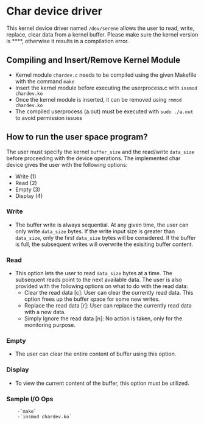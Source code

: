 # Char device driver

This kernel device driver named `/dev/serene` allows the user to read, write, replace, clear data from a kernel buffer. 
Please make sure the kernel version is ****, otherwise it results in a compilation error.

## Compiling and Insert/Remove Kernel Module 
- Kernel module `chardev.c` needs to be compiled using the given Makefile with the command `make`
- Insert the kernel module before executing the userprocess.c with `insmod chardev.ko`
- Once the kernel module is inserted, it can be removed using `rmmod chardev.ko`
- The compiled userprocess (a.out) must be executed with `sudo ./a.out` to avoid permission issues

## How to run the user space program?

The user must specify the kernel `buffer_size` and the read/write `data_size` before proceeding with the device operations. The implemented char device gives the user with the following options:

- Write (1)
- Read (2)
- Empty (3)
- Display (4)

### Write

- The buffer write is always sequential. At any given time, the user can only write `data_size` bytes. If the write input size is greater than `data_size`, only the first `data_size` bytes will be considered. If the buffer is full, the subsequent writes will overwrite the exisiting buffer content.

### Read

- This option lets the user to read `data_size` bytes at a time. The subsequent reads  point to the next available data. The user is also provided with the following options on what to do with the read data:
    - Clear the read data [c]: User can clear the currently read data. This option frees up the buffer space for some new writes. 
    - Replace the read data [r]: User can replace the currently read data with a new data. 
    - Simply Ignore the read data [n]: No action is taken, only for the monitoring purpose.


### Empty

- The user can clear the entire content of buffer using this option. 

### Display

- To view the current content of the buffer, this option must be utilized.

### Sample I/O Ops

        -`make`
        -`insmod chardev.ko`

        

